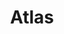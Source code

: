---
codehost: https://github.com/https://github.com/ariga/atlas
logohandle: atlasgoio
sort: atlasgo
title: Atlas
twitter: https://x.com/atlasgo_io
website: https://atlasgo.io/
youtube: https://youtube.com/@ariga_io
---
